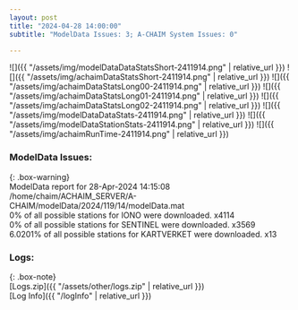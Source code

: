 ```yaml
---
layout: post
title: "2024-04-28 14:00:00"
subtitle: "ModelData Issues: 3; A-CHAIM System Issues: 0"

---
```


![]({{ "/assets/img/modelDataDataStatsShort-2411914.png" | relative_url }})
![]({{ "/assets/img/achaimDataStatsShort-2411914.png" | relative_url }})
![]({{ "/assets/img/achaimDataStatsLong00-2411914.png" | relative_url }})
![]({{ "/assets/img/achaimDataStatsLong01-2411914.png" | relative_url }})
![]({{ "/assets/img/achaimDataStatsLong02-2411914.png" | relative_url }})
![]({{ "/assets/img/modelDataDataStats-2411914.png" | relative_url }})
![]({{ "/assets/img/modelDataStationStats-2411914.png" | relative_url }})
![]({{ "/assets/img/achaimRunTime-2411914.png" | relative_url }})


### ModelData Issues:  
  
{: .box-warning}  
 ModelData report for 28-Apr-2024 14:15:08   
 /home/chaim/ACHAIM_SERVER/A-CHAIM/modelData/2024/119/14/modelData.mat   
 0% of all possible stations for IONO were downloaded. x4114   
 0% of all possible stations for SENTINEL were downloaded. x3569   
 6.0201% of all possible stations for KARTVERKET were downloaded. x13   
  


### Logs:  
  
{: .box-note}  
[Logs.zip]({{ "/assets/other/logs.zip" | relative_url }})  
[Log Info]({{ "/logInfo" | relative_url }})  

